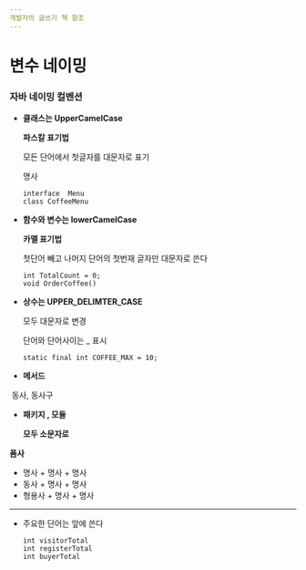 ```yaml
---
개발자의 글쓰기 책 참조
---
```


# 변수 네이밍

### 자바 네이밍 컬벤션

- **클래스는 UpperCamelCase**

  **파스칼 표기법**

  모든 단어에서 첫글자를 대문자로 표기

  명사 

  ~~~
  interface  Menu
  class CoffeeMenu
  ~~~

  

- **함수와 변수는 lowerCamelCase**

  **카멜 표기법**

  첫단어 빼고 나머지 단어의 첫번재 글자만 대문자로 쓴다

  ~~~
  int TotalCount = 0;
  void OrderCoffee()
  ~~~

  

- **상수는 UPPER_DELIMTER_CASE**

  모두 대문자로 변경

  단어와 단어사이는 _ 표시

  ~~~
  static final int COFFEE_MAX = 10;
  ~~~



- **메서드**	

​		동사, 동사구 



- **패키지 , 모듈** 

  **모두 소문자로** 

  

**품사**

- 명사 + 명사 + 명사
- 동사 + 명사 + 명사
- 형용사 + 명사 + 명사 



---

- 주요한 단어는 앞에 쓴다

  ~~~
  int visitorTotal
  int registerTotal
  int buyerTotal
  ~~~

  

